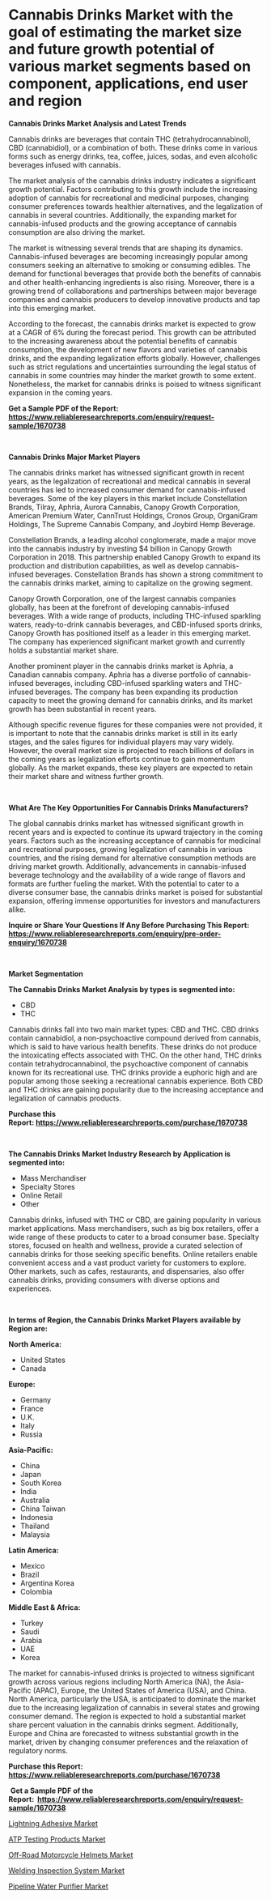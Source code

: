 <p><h1>Cannabis Drinks Market with the goal of estimating the market size and future growth potential of various market segments based on component, applications, end user and region</h1></p><p><strong>Cannabis Drinks Market Analysis and Latest Trends</strong></p>
<p><p>Cannabis drinks are beverages that contain THC (tetrahydrocannabinol), CBD (cannabidiol), or a combination of both. These drinks come in various forms such as energy drinks, tea, coffee, juices, sodas, and even alcoholic beverages infused with cannabis.</p><p>The market analysis of the cannabis drinks industry indicates a significant growth potential. Factors contributing to this growth include the increasing adoption of cannabis for recreational and medicinal purposes, changing consumer preferences towards healthier alternatives, and the legalization of cannabis in several countries. Additionally, the expanding market for cannabis-infused products and the growing acceptance of cannabis consumption are also driving the market.</p><p>The market is witnessing several trends that are shaping its dynamics. Cannabis-infused beverages are becoming increasingly popular among consumers seeking an alternative to smoking or consuming edibles. The demand for functional beverages that provide both the benefits of cannabis and other health-enhancing ingredients is also rising. Moreover, there is a growing trend of collaborations and partnerships between major beverage companies and cannabis producers to develop innovative products and tap into this emerging market.</p><p>According to the forecast, the cannabis drinks market is expected to grow at a CAGR of 6% during the forecast period. This growth can be attributed to the increasing awareness about the potential benefits of cannabis consumption, the development of new flavors and varieties of cannabis drinks, and the expanding legalization efforts globally. However, challenges such as strict regulations and uncertainties surrounding the legal status of cannabis in some countries may hinder the market growth to some extent. Nonetheless, the market for cannabis drinks is poised to witness significant expansion in the coming years.</p></p>
<p><strong>Get a Sample PDF of the Report:&nbsp; <a href="https://www.reliableresearchreports.com/enquiry/request-sample/1670738">https://www.reliableresearchreports.com/enquiry/request-sample/1670738</a></strong></p>
<p>&nbsp;</p>
<p><strong>Cannabis Drinks Major Market Players</strong></p>
<p><p>The cannabis drinks market has witnessed significant growth in recent years, as the legalization of recreational and medical cannabis in several countries has led to increased consumer demand for cannabis-infused beverages. Some of the key players in this market include Constellation Brands, Tilray, Aphria, Aurora Cannabis, Canopy Growth Corporation, American Premium Water, CannTrust Holdings, Cronos Group, OrganiGram Holdings, The Supreme Cannabis Company, and Joybird Hemp Beverage.</p><p>Constellation Brands, a leading alcohol conglomerate, made a major move into the cannabis industry by investing $4 billion in Canopy Growth Corporation in 2018. This partnership enabled Canopy Growth to expand its production and distribution capabilities, as well as develop cannabis-infused beverages. Constellation Brands has shown a strong commitment to the cannabis drinks market, aiming to capitalize on the growing segment.</p><p>Canopy Growth Corporation, one of the largest cannabis companies globally, has been at the forefront of developing cannabis-infused beverages. With a wide range of products, including THC-infused sparkling waters, ready-to-drink cannabis beverages, and CBD-infused sports drinks, Canopy Growth has positioned itself as a leader in this emerging market. The company has experienced significant market growth and currently holds a substantial market share.</p><p>Another prominent player in the cannabis drinks market is Aphria, a Canadian cannabis company. Aphria has a diverse portfolio of cannabis-infused beverages, including CBD-infused sparkling waters and THC-infused beverages. The company has been expanding its production capacity to meet the growing demand for cannabis drinks, and its market growth has been substantial in recent years.</p><p>Although specific revenue figures for these companies were not provided, it is important to note that the cannabis drinks market is still in its early stages, and the sales figures for individual players may vary widely. However, the overall market size is projected to reach billions of dollars in the coming years as legalization efforts continue to gain momentum globally. As the market expands, these key players are expected to retain their market share and witness further growth.</p></p>
<p>&nbsp;</p>
<p><strong>What Are The Key Opportunities For Cannabis Drinks Manufacturers?</strong></p>
<p><p>The global cannabis drinks market has witnessed significant growth in recent years and is expected to continue its upward trajectory in the coming years. Factors such as the increasing acceptance of cannabis for medicinal and recreational purposes, growing legalization of cannabis in various countries, and the rising demand for alternative consumption methods are driving market growth. Additionally, advancements in cannabis-infused beverage technology and the availability of a wide range of flavors and formats are further fueling the market. With the potential to cater to a diverse consumer base, the cannabis drinks market is poised for substantial expansion, offering immense opportunities for investors and manufacturers alike.</p></p>
<p><strong>Inquire or Share Your Questions If Any Before Purchasing This Report: <a href="https://www.reliableresearchreports.com/enquiry/pre-order-enquiry/1670738">https://www.reliableresearchreports.com/enquiry/pre-order-enquiry/1670738</a></strong></p>
<p>&nbsp;</p>
<p><strong>Market Segmentation</strong></p>
<p><strong>The Cannabis Drinks Market Analysis by types is segmented into:</strong></p>
<p><ul><li>CBD</li><li>THC</li></ul></p>
<p><p>Cannabis drinks fall into two main market types: CBD and THC. CBD drinks contain cannabidiol, a non-psychoactive compound derived from cannabis, which is said to have various health benefits. These drinks do not produce the intoxicating effects associated with THC. On the other hand, THC drinks contain tetrahydrocannabinol, the psychoactive component of cannabis known for its recreational use. THC drinks provide a euphoric high and are popular among those seeking a recreational cannabis experience. Both CBD and THC drinks are gaining popularity due to the increasing acceptance and legalization of cannabis products.</p></p>
<p><strong>Purchase this Report:&nbsp;<a href="https://www.reliableresearchreports.com/purchase/1670738">https://www.reliableresearchreports.com/purchase/1670738</a></strong></p>
<p>&nbsp;</p>
<p><strong>The Cannabis Drinks Market Industry Research by Application is segmented into:</strong></p>
<p><ul><li>Mass Merchandiser</li><li>Specialty Stores</li><li>Online Retail</li><li>Other</li></ul></p>
<p><p>Cannabis drinks, infused with THC or CBD, are gaining popularity in various market applications. Mass merchandisers, such as big box retailers, offer a wide range of these products to cater to a broad consumer base. Specialty stores, focused on health and wellness, provide a curated selection of cannabis drinks for those seeking specific benefits. Online retailers enable convenient access and a vast product variety for customers to explore. Other markets, such as cafes, restaurants, and dispensaries, also offer cannabis drinks, providing consumers with diverse options and experiences.</p></p>
<p>&nbsp;</p>
<p><strong>In terms of Region, the Cannabis Drinks Market Players available by Region are:</strong></p>
<p>
    <p> <strong> North America: </strong>
        <ul>
            <li>United States</li>
            <li>Canada</li>
        </ul>
        </p> 
    <p> <strong> Europe: </strong>
        <ul>
            <li>Germany</li>
            <li>France</li>
            <li>U.K.</li>
            <li>Italy</li>
            <li>Russia</li>
        </ul>
        </p> 
    <p> <strong> Asia-Pacific: </strong>
        <ul>
            <li>China</li>
            <li>Japan</li>
            <li>South Korea</li>
            <li>India</li>
            <li>Australia</li>
            <li>China Taiwan</li>
            <li>Indonesia</li>
            <li>Thailand</li>
            <li>Malaysia</li>
        </ul>
        </p> 
    <p> <strong> Latin America: </strong>
        <ul>
            <li>Mexico</li>
            <li>Brazil</li>
            <li>Argentina Korea</li>
            <li>Colombia</li>
        </ul>
        </p> 
    <p> <strong> Middle East & Africa: </strong>
        <ul>
            <li>Turkey</li>
            <li>Saudi</li>
            <li>Arabia</li>
            <li>UAE</li>
            <li>Korea</li>
        </ul>
    </p>
    </p>
<p><p>The market for cannabis-infused drinks is projected to witness significant growth across various regions including North America (NA), the Asia-Pacific (APAC), Europe, the United States of America (USA), and China. North America, particularly the USA, is anticipated to dominate the market due to the increasing legalization of cannabis in several states and growing consumer demand. The region is expected to hold a substantial market share percent valuation in the cannabis drinks segment. Additionally, Europe and China are forecasted to witness substantial growth in the market, driven by changing consumer preferences and the relaxation of regulatory norms.</p></p>
<p><strong>Purchase this Report: <a href="https://www.reliableresearchreports.com/purchase/1670738">https://www.reliableresearchreports.com/purchase/1670738</a></strong></p>
<p>&nbsp;<strong>Get a Sample PDF of the Report:&nbsp;&nbsp;<a href="https://www.reliableresearchreports.com/enquiry/request-sample/1670738">https://www.reliableresearchreports.com/enquiry/request-sample/1670738</a></strong></p>
<p><strong></strong></p>
<p><p><a href="https://www.linkedin.com/pulse/lightning-adhesive-market-challenges-opportunities-growth/">Lightning Adhesive Market</a></p><p><a href="https://www.linkedin.com/pulse/atp-testing-products-market-research-report-provides/">ATP Testing Products Market</a></p><p><a href="https://medium.com/@irwingibson727/off-road-motorcycle-helmets-market-outlook-industry-overview-and-forecast-2023-to-2030-983c440fa56e">Off-Road Motorcycle Helmets Market</a></p><p><a href="https://github.com/jonneygiverf/Market-Research-Report-List-1/blob/main/welding-inspection-system-market.md">Welding Inspection System Market</a></p><p><a href="https://medium.com/@caleighhane2777/pipeline-water-purifier-market-size-market-outlook-and-market-forecast-2023-to-2030-2929e0b2e0d0">Pipeline Water Purifier Market</a></p></p>